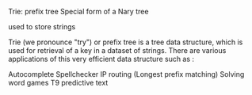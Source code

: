 Trie: prefix tree Special form of a Nary tree

used to store strings

Trie (we pronounce "try") or prefix tree is a tree data structure, which is used for retrieval of a key in a dataset of strings. There are various applications of this very efficient data structure such as :

Autocomplete
Spellchecker
IP routing (Longest prefix matching)
Solving word games
T9 predictive text